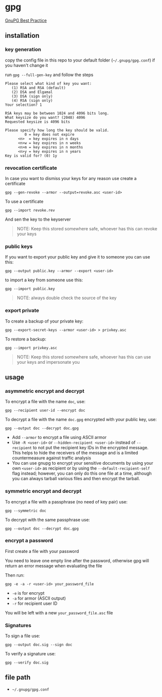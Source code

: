 # gpg

[GnuPG Best
Practice](https://riseup.net/en/security/message-security/openpgp/best-practices)

## installation

### key generation

copy the config file in this repo to your default folder (`~/.gnupg/gpg.conf`)
if you haven't change it

run `gpg --full-gen-key` and follow the steps
```
Please select what kind of key you want:
   (1) RSA and RSA (default)
   (2) DSA and Elgamal
   (3) DSA (sign only)
   (4) RSA (sign only)
Your selection? 1
```
```
RSA keys may be between 1024 and 4096 bits long.
What keysize do you want? (2048) 4096
Requested keysize is 4096 bits
```
```
Please specify how long the key should be valid.
         0 = key does not expire
      <n>  = key expires in n days
      <n>w = key expires in n weeks
      <n>m = key expires in n months
      <n>y = key expires in n years
Key is valid for? (0) 1y
```

### revocation certificate

In case you want to dismiss your keys for any reason use create a certificate
```
gpg --gen-revoke --armor --output=revoke.asc <user-id>
```

To use a certificate
```
gpg --import revoke.rev
```
And sen the key to the keyserver

> NOTE: Keep this stored somewhere safe, whoever has this can revoke your keys

### public keys

If you want to export your public key and give it to someone you can use this:
```
gpg --output public.key --armor --export <user-id>
```
to import a key from someone use this:
```
gpg --import public.key
```

> NOTE: always double check the source of the key

### export private

To create a backup of your private key:
```
gpg --export-secret-keys --armor <user-id> > privkey.asc
```

To restore a backup:
```
gpg --import privkey.asc
```

> NOTE: Keep this stored somewhere safe, whoever has this can use your keys and
> impersonate you

## usage

### asymmetric encrypt and decrypt

To encrypt a file with the name `doc`, use:
```
gpg --recipient user-id --encrypt doc
```

To decrypt a file with the name `doc.gpg` encrypted with your public key, use:
```
gpg --output doc --decrypt doc.gpg
```

- Add `--armor` to encrypt a file using ASCII armor
- Use `-R <user-id>` or `--hidden-recipient <user-id>` instead of `--recipient`
  to not put the recipient key IDs in the encrypted message. This helps to hide
  the receivers of the message and is a limited countermeasure against traffic
  analysis
- You can use gnupg to encrypt your sensitive documents by using your own
  `<user-id>` as recipient or by using the `--default-recipient-self` flag
  instead; however, you can only do this one file at a time, although you can
  always tarball various files and then encrypt the tarball.

### symmetric encrypt and decrypt

To encrypt a file with a passphrase (no need of key pair) use:
```
gpg --symmetric doc
```

To decrypt with the same passphrase use:
```
gpg --output doc --decrypt doc.gpg
```

### encrypt a password

First create a file with your password

You need to leave one empty line after the password, otherwise gpg will return
an error message when evaluating the file

Then run:
```
gpg -e -a -r <user-id> your_password_file
```
- `-e` is for encrypt
- `-a` for armor (ASCII output)
- `-r` for recipient user ID

You will be left with a new `your_password_file.asc` file

### Signatures

To sign a file use:
```
gpg --output doc.sig --sign doc
```

To verify a signature use:
```
gpg --verify doc.sig
```

## file path
- `~/.gnupg/gpg.conf`
